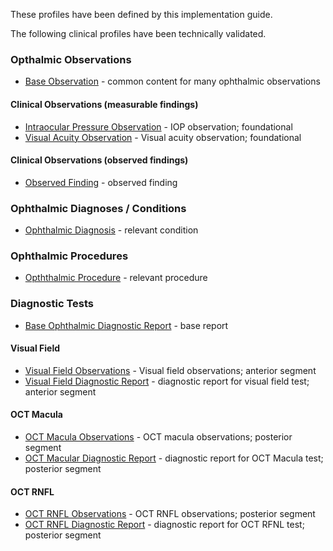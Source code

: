 These profiles have been defined by this implementation guide.

The following clinical profiles have been technically validated.

### Opthalmic Observations

* [Base Observation](StructureDefinition-observation-base.html) - common content for many ophthalmic observations 

#### Clinical Observations (measurable findings)
* [Intraocular Pressure Observation](StructureDefinition-observation-iop.html) - IOP observation; foundational
* [Visual Acuity Observation](StructureDefinition-observation-visual-acuity.html) - Visual acuity observation; foundational

#### Clinical Observations (observed findings)

* [Observed Finding](StructureDefinition-observation-eye-region.html) - observed finding

### Ophthalmic Diagnoses / Conditions 
* [Ophthalmic Diagnosis](StructureDefinition-condition-base.html) - relevant condition

### Ophthalmic Procedures
* [Opththalmic Procedure](StructureDefinition-procedure-base.html) - relevant procedure


### Diagnostic Tests
* [Base Ophthalmic Diagnostic Report](StructureDefinition-diagnostic-report-base.html) - base report
#### Visual Field
* [Visual Field Observations](StructureDefinition-observation-visual-field.html) - Visual field observations; anterior segment
* [Visual Field Diagnostic Report](StructureDefinition-diagnostic-report-visual-field.html) - diagnostic report for visual field test; anterior segment

#### OCT Macula
* [OCT Macula Observations](StructureDefinition-observation-oct-macula.html) - OCT macula observations; posterior segment
* [OCT Macular Diagnostic Report](StructureDefinition-diagnostic-report-oct-macula.html) - diagnostic report for OCT Macula test; posterior segment

#### OCT RNFL
* [OCT RNFL Observations](StructureDefinition-observation-oct-rnfl.html) - OCT RNFL observations; posterior segment
* [OCT RNFL Diagnostic Report](StructureDefinition-diagnostic-report-oct-rnfl.html) - diagnostic report for OCT RFNL test; posterior segment







